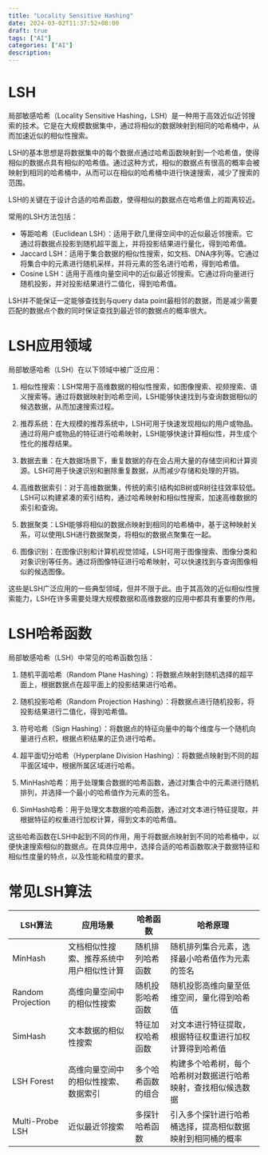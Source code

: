 ```yaml
---
title: "Locality Sensitive Hashing"
date: 2024-03-02T11:37:52+08:00
draft: true
tags: ["AI"]
categories: ["AI"]
description: 
---
```


# LSH

局部敏感哈希（Locality Sensitive Hashing，LSH）是一种用于高效近似近邻搜索的技术。它是在大规模数据集中，通过将相似的数据映射到相同的哈希桶中，从而加速近似的相似性搜索。

LSH的基本思想是将数据集中的每个数据点通过哈希函数映射到一个哈希值，使得相似的数据点具有相似的哈希值。通过这种方式，相似的数据点有很高的概率会被映射到相同的哈希桶中，从而可以在相似的哈希桶中进行快速搜索，减少了搜索的范围。

LSH的关键在于设计合适的哈希函数，使得相似的数据点在哈希值上的距离较近。

常用的LSH方法包括：
- 等距哈希（Euclidean LSH）：适用于欧几里得空间中的近似最近邻搜索。它通过将数据点投影到随机超平面上，并将投影结果进行量化，得到哈希值。
- Jaccard LSH：适用于集合数据的相似性搜索，如文档、DNA序列等。它通过将集合中的元素进行随机采样，并将元素的签名进行哈希，得到哈希值。
- Cosine LSH：适用于高维向量空间中的近似最近邻搜索。它通过将向量进行随机投影，并对投影结果进行二值化，得到哈希值。

LSH并不能保证一定能够查找到与query data point最相邻的数据，而是减少需要匹配的数据点个数的同时保证查找到最近邻的数据点的概率很大。

# LSH应用领域

局部敏感哈希（LSH）在以下领域中被广泛应用：

1. 相似性搜索：LSH常用于高维数据的相似性搜索，如图像搜索、视频搜索、语义搜索等。通过将数据映射到哈希空间，LSH能够快速找到与查询数据相似的候选数据，从而加速搜索过程。

2. 推荐系统：在大规模的推荐系统中，LSH可用于快速发现相似的用户或物品。通过将用户或物品的特征进行哈希映射，LSH能够快速计算相似性，并生成个性化的推荐结果。

3. 数据去重：在大数据场景下，重复数据的存在会占用大量的存储空间和计算资源。LSH可用于快速识别和删除重复数据，从而减少存储和处理的开销。

4. 高维数据索引：对于高维数据集，传统的索引结构如B树或R树往往效率较低。LSH可以构建紧凑的索引结构，通过哈希映射和相似性搜索，加速高维数据的索引和查询。

5. 数据聚类：LSH能够将相似的数据点映射到相同的哈希桶中，基于这种映射关系，可以使用LSH进行数据聚类，将相似的数据点聚集在一起。

6. 图像识别：在图像识别和计算机视觉领域，LSH可用于图像搜索、图像分类和对象识别等任务。通过将图像特征进行哈希映射，可以快速找到与查询图像相似的候选图像。

这些是LSH广泛应用的一些典型领域，但并不限于此。由于其高效的近似相似性搜索能力，LSH在许多需要处理大规模数据和高维数据的应用中都具有重要的作用。

# LSH哈希函数

局部敏感哈希（LSH）中常见的哈希函数包括：

1. 随机平面哈希（Random Plane Hashing）：将数据点映射到随机选择的超平面上，根据数据点在超平面上的投影结果进行哈希。

2. 随机投影哈希（Random Projection Hashing）：将数据点进行随机投影，将投影结果进行二值化，得到哈希值。

3. 符号哈希（Sign Hashing）：将数据点的特征向量中的每个维度与一个随机向量进行点积，根据点积结果的正负进行哈希。

4. 超平面切分哈希（Hyperplane Division Hashing）：将数据点映射到不同的超平面区域中，根据所属区域进行哈希。

5. MinHash哈希：用于处理集合数据的哈希函数，通过对集合中的元素进行随机排列，并选择一个最小的哈希值作为元素的签名。

6. SimHash哈希：用于处理文本数据的哈希函数，通过对文本进行特征提取，并根据特征的权重进行加权计算，得到文本的哈希值。

这些哈希函数在LSH中起到不同的作用，用于将数据点映射到不同的哈希桶中，以便快速搜索相似的数据点。在具体应用中，选择合适的哈希函数取决于数据特征和相似性度量的特点，以及性能和精度的要求。


# 常见LSH算法

| LSH算法              | 应用场景                                     | 哈希函数                                                     | 哈希原理                                                     |
|---------------------|--------------------------------------------|--------------------------------------------------------------|--------------------------------------------------------------|
| MinHash             | 文档相似性搜索、推荐系统中用户相似性计算     | 随机排列哈希函数                                               | 随机排列集合元素，选择最小哈希值作为元素的签名               |
| Random Projection   | 高维向量空间中的相似性搜索                   | 随机投影哈希函数                                               | 随机投影高维向量至低维空间，量化得到哈希值                   |
| SimHash             | 文本数据的相似性搜索                         | 特征加权哈希函数                                               | 对文本进行特征提取，根据特征权重进行加权计算得到哈希值       |
| LSH Forest          | 高维向量空间中的相似性搜索、数据索引           | 多个哈希函数的组合                                               | 构建多个哈希树，每个哈希树对数据进行哈希映射，查找相似候选数据 |
| Multi-Probe LSH     | 近似最近邻搜索                               | 多探针哈希函数                                                 | 引入多个探针进行哈希桶选择，提高相似数据映射到相同桶的概率   |

